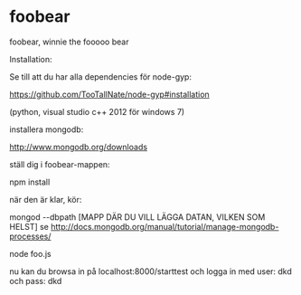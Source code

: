 foobear
=======

foobear, winnie the fooooo bear


Installation:

Se till att du har alla dependencies för node-gyp:

https://github.com/TooTallNate/node-gyp#installation

(python, visual studio c++ 2012 för windows 7)

installera mongodb:

http://www.mongodb.org/downloads

ställ dig i foobear-mappen:

npm install

när den är klar, kör:

mongod --dbpath [MAPP DÄR DU VILL LÄGGA DATAN, VILKEN SOM HELST] se http://docs.mongodb.org/manual/tutorial/manage-mongodb-processes/

node foo.js

nu kan du browsa in på localhost:8000/starttest och logga in med user: dkd och pass: dkd

